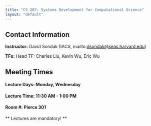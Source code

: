 ```yaml
---
title: "CS 207: Systems Development for Computational Science"
layout: "default"
---
```


## Contact Information

**Instructor:** David Sondak (IACS, mailto:dsondak@seas.harvard.edu)

**TFs:** Head TF: Charles Liu, Kevin Wu, Eric Wu


## Meeting Times

#### Lecture Days:  Monday, Wednesday
#### Lecture Time:  11:30 AM - 1:00 PM
#### Room \#:  Pierce 301

** Lectures are mandatory! **
